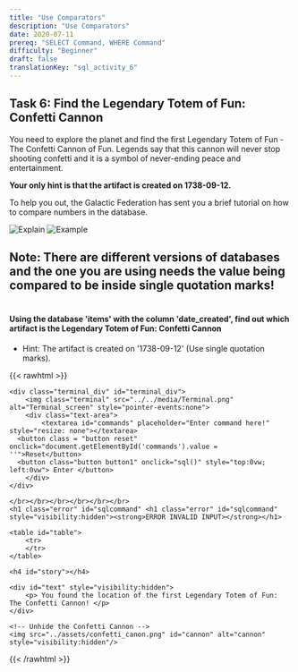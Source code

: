 ```yaml
---
title: "Use Comparators"
description: "Use Comparators"
date: 2020-07-11
prereq: "SELECT Command, WHERE Command"
difficulty: "Beginner"
draft: false
translationKey: "sql_activity_6"
---
```

<!-- Links for javascript and CSS needed for drop down logic -->
<link rel="stylesheet" href="../../default/_default.css" type="text/css"></link>
<link rel="stylesheet" href="../../default/_type.css" type="text/css"></link>

<script type="text/javascript" src="../../default/_default.js"></script>
<script type="text/javascript" src="../../default/_type.js"></script>
<script type="text/javascript" src="../../default/alasql.js"></script>
<script type="text/javascript" src="../_activity6.js"></script>



<script>
	alasql("CREATE TABLE items(object STRING, date_created STRING, location STRING, color STRING, height INT, short_description STRING)");

	alasql("INSERT INTO items VALUES ('totem','1738-09-12','City of Fun', 'sprinkles',10,'Confetti Cannon')");
	alasql("INSERT INTO items VALUES ('totem','1738-10-12','Fun Capital','blue',10,'Blue stuff goes boom')");
	alasql("INSERT INTO items VALUES ('totem','1738-11-02','Playground City','red',10,'Red stuff goes boom')");
	alasql("INSERT INTO items VALUES ('totem','UNKNOWN','UNKNOWN','gold',30,'UNKNOWN')");

	alasql("INSERT INTO items VALUES ('ladder','1738-09-01','Fun Capital','red',100,'Tall ladder')");
	alasql("INSERT INTO items VALUES ('ladder','1738-09-02','Fun Capital','blue',60,'Medium ladder')");
	alasql("INSERT INTO items VALUES ('ladder','1738-09-03','Fun Capital','brown',20,'Short ladder')");
	
	alasql("INSERT INTO items VALUES ('key','1738-09-04','Fun Capital','gold',1,'Big key')");
	alasql("INSERT INTO items VALUES ('key','1738-09-05','Fun Capital','gold',2,'Medium key')");
	alasql("INSERT INTO items VALUES ('key','1738-09-06','Fun Capital','gold',3,'Small key')");
</script>

<!-- Embed YouTube Video Link here when ready -->


## Task 6: Find the Legendary Totem of Fun: Confetti Cannon 

You need to explore the planet and find the first Legendary Totem of Fun - The Confetti Cannon of Fun. 
Legends say that this cannon will never stop shooting confetti and it is a symbol of never-ending peace and entertainment. 

**Your only hint is that the artifact is created on 1738-09-12.**

To help you out, the Galactic Federation has sent you a brief tutorial on how to compare numbers in the database.

![Explain](../assets/Comparator.png)
![Example](../assets/Example.png)

## Note: There are different versions of databases and the one you are using needs the value being compared to be inside single quotation marks! 

#

#### Using the database 'items' with the column 'date_created', find out which artifact is the Legendary Totem of Fun: Confetti Cannon

* Hint: The artifact is created on '1738-09-12' (Use single quotation marks).

<!-- SQL Type In Activity -->
{{< rawhtml >}}

	<div class="terminal_div" id="terminal_div">
		<img class="terminal" src="../../media/Terminal.png" alt="Terminal_screen" style="pointer-events:none">
		<div class="text-area">
			<textarea id="commands" placeholder="Enter command here!" style="resize: none"></textarea>
      <button class = "button reset" onclick="document.getElementById('commands').value = ''">Reset</button>
      <button class="button button1" onclick="sql()" style="top:0vw; left:0vw">	Enter </button>
		</div>
	</div>
	
	</br></br></br></br></br></br>
	<h1 class="error" id="sqlcommand" <h1 class="error" id="sqlcommand" style="visibility:hidden"><strong>ERROR INVALID INPUT></strong></h1>
	
	<table id="table">
		<tr>
		</tr>
	</table>
	
	<h4 id="story"></h4>

	<div id="text" style="visibility:hidden">
		<p> You found the location of the first Legendary Totem of Fun: The Confetti Cannon! </p>
	</div>

	<!-- Unhide the Confetti Cannon -->
	<img src="../assets/confetti_canon.png" id="cannon" alt="cannon" style="visibility:hidden"/>

{{< /rawhtml >}}
